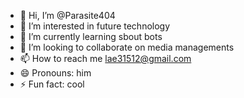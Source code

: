 - 👋 Hi, I’m @Parasite404
- 👀 I’m interested in future technology
- 🌱 I’m currently learning sbout bots
- 💞️ I’m looking to collaborate on media managements 
- 📫 How to reach me lae31512@gmail.com
- 😄 Pronouns: him
- ⚡ Fun fact: cool 

<!---
Parasite404/Parasite404 is a ✨ special ✨ repository because its `README.md` (this file) appears on your GitHub profile.
You can click the Preview link to take a look at your changes.
--->

